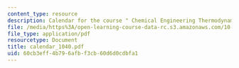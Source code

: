 ```yaml
---
content_type: resource
description: Calendar for the course " Chemical Engineering Thermodynamics".
file: /media/https%3A/open-learning-course-data-rc.s3.amazonaws.com/10-40-chemical-engineering-thermodynamics-fall-2003/60cb3eff4b796afbf3cb60d6d0cdbfa1_calendar_1040.pdf
file_type: application/pdf
resourcetype: Document
title: calendar_1040.pdf
uid: 60cb3eff-4b79-6afb-f3cb-60d6d0cdbfa1
---
```

